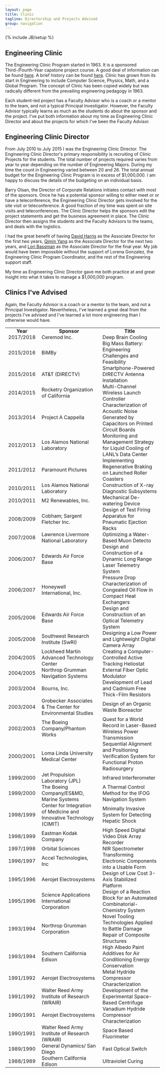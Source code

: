 ```yaml
---
layout: page
title: Clinic
tagline: Directorship and Projects Advised
group: navigation
---
```

{% include JB/setup %}

## Engineering Clinic
The Engineering Clinic Program started in 1963. It is a sponsored Third-/Fourth-Year capstone project course.
A good deal of information can be found [here](https://www.hmc.edu/clinic/).
A brief history can be found [here](https://www.hmc.edu/clinic/history-of-the-clinic-program/). Clinic 
has grown from its start in Engineering to include Computer Science, Physics, Math, and a
Global Program. The concept of Clinic has been copied widely but was radically different 
from the prevailing engineering pedagogy in 1963.

Each student-led project has a Faculty Advisor who is a coach or a mentor to the team,
and not a typical Principal Investigator. However, the Faculty Advisor typically learns
as much as the students do about the sponsor and the project. I've put both information about
my time as Engineering Clinic Director and about the projects for which I've been the Faculty Advisor.

## Engineering Clinic Director
From July 2010 to July 2015 I was the Engineering Clinic Director. The Engineering Clinic Director's
primary responsibility is recruiting of Clinic Projects for the students. The total number
of projects required varies from year to year depending on the number of Engineering Majors.
During my time the count in Engineering varied between 20 and 26. The total annual budget
for the Engineering Clinic Program is in excess of $1,000,000. I am happy to discuss the details
of the budgeting on an individual basis.

Barry Olsan, the Director of Corporate Relations initiates contact with most of the sponsors.
Once he has a potential sponsor willing to either meet or or have a teleconference, the
Engineering Clinic Director gets involved for the site visit or teleconference. A good
fraction of my time was spent on site visits and teleconferences. The Clinic Director 
helps the sponsors edit the project statements and get the business agreement in place.
The Clinic Director then assigns the students and the Faculty Advisors to the teams, and
deals with the logistics.

I had the great benefit of having [David Harris](http://pages.hmc.edu/harris/)
as the Associate Director for the first two
years, [Qimin Yang](https://www.hmc.edu/about-hmc/hmc-experts/yang-qimin/)
as the Associate Director for the next two years, and [Lori Bassman](http://pages.hmc.edu/bassman/) as
the Associate Director for the final year. My job would have been impossible without the support
of Lorena Gonzalez, the Engineering Clinic Program Coordinator, and the rest of the
Engineering support staff.

My time as Engineering Clinic Director gave me both practice at and great insight
into what it takes to manage a $1,000,000 program.

## Clinics I've Advised
Again, the Faculty Advisor  is a coach or a mentor to the team,
and not a  Principal Investigator. Nevertheless, I've learned a great deal from the projects I've
advised and I've learned a lot more engineering than I otherwise would have.

<style>
th, td {
    padding:  0px 10px;
}
</style>

<table>
	<tr>
		<th>Year</th> <th>Sponsor</th> <th>Title</th>
	</tr>
	<tr><td>2017/2018</td> <td>Ceremod Inc.</td> <td>Deep Brain Cooling</td></tr>
	<tr><td>2015/2016</td> <td>BiMBy</td> <td>Big Mass Battery: Engineering Challenges and Feasibility</td></tr>
	<tr><td>2015/2016</td> <td>AT&T (DIRECTV)</td> <td>Smartphone-Powered DIRECTV Antenna Installation</td></tr>
	<tr><td>2014/2015</td> <td>Rocketry Organization of California</td> <td>Multi-Channel Wireless Launch Controller</td></tr>
	<tr><td>2013/2014</td> <td>Project A Cappella</td> <td>Characterization of Acoustic Noise Generated by Capacitors on Printed Circuit Boards</td></tr>
	<tr>
		<td>2012/2013</td> <td>Los Alamos National Laboratory</td> <td>Monitoring and Management Strategy for Liquid Cooling of LANL’s Data Center</td>
	</tr>
	<tr>
		<td>2011/2012</td> <td>Paramount Pictures</td> <td>Implementing Regenerative Braking on Launched Roller Coasters</td>
	</tr>
	<tr>
		<td>2010/2011</td> <td>Los Alamos National Laboratory</td> <td>Construction of X-ray Diagnostic Subsystems</td>
	</tr>
	<tr>
		<td>2010/2011</td> <td>M2 Renewables, Inc.</td> <td>Mechanical De-watering Device</td>
	</tr>
	<tr>
		<td>2008/2009</td> <td>Cobham; Sargent Fletcher Inc.</td> <td>Design of Test Firing Apparatus for Pneumatic Ejection Racks</td>
	</tr>
	<tr>
		<td>2007/2008</td> <td>Lawrence Livermore National Laboratory</td> <td>Optimizing a Water-Based Muon Detecto</td>
	</tr>
	<tr>
		<td>2006/2007</td> <td>Edwards Air Force Base</td> <td>Design and Construction of a Dynamic Long Range Laser Telemetry System</td>
	</tr>
	<tr>
		<td>2006/2007</td> <td>Honeywell International, Inc.</td> <td>Pressure Drop Characterization of Congealed Oil Flow in Compact Heat Exchangers</td>
	</tr>
	<tr>
		<td>2005/2006</td> <td>Edwards Air Force Base</td> <td>Design and Construction of an Optical Telemetry System</td>
	</tr>
	<tr>
		<td>2005/2006</td> <td>Southwest Research Institute (SwRI)</td> <td>Designing a Low Power and Lightweight Digital Camera Array</td>
	</tr>
	<tr>
		<td>2004/2005</td> <td>Lockheed Martin Advanced Technology Center</td> <td>Creating a Computer-Controlled Active Tracking Heliostat</td>
	</tr>
	<tr>
		<td>2004/2005</td> <td>Northrop Grumman Navigation Systems</td> <td>External Fiber Optic Modulator</td>
	</tr>
	<tr>
		<td>2003/2004</td> <td>Bourns, Inc.</td> <td>Development of Lead and Cadmium Free Thick-Film Resistors</td>
	</tr>
	<tr>
		<td>2003/2004</td> <td>Grobecker Associates & The Center for Environmental Studies</td> <td>Design of an Organic Waste Bioreactor</td>
	</tr>
	<tr>
		<td>2002/2003</td> <td>The Boeing Company/Phantom Works</td> <td>Quest for a World Record in Laser-Based Wireless Power Transmission</td>
	</tr>
	<tr>
		<td>2000/2001</td> <td>Loma Linda University Medical Center</td> <td>Sequential Alignment and Positioning Verification System for Functional Proton Radiosurgery</td>
	</tr>
	<tr>
		<td>1999/2000</td> <td>Jet Propulsion Laboratory (JPL)</td> <td>Infrared Interferometer</td>
	</tr>
	<tr>
		<td>1999/2000</td> <td>The Boeing Company/ES&MD, Marine Systems</td> <td>A Thermal Control Method for the IFOG Navigation System</td>
	</tr>
	<tr>
		<td>1998/1999</td> <td>Center for Integration of Medicine and Innovative Technology (CIMIT)</td> <td>Minimally Invasive System for Detecting Hepatic Shock</td>
	</tr>
	<tr>
		<td>1998/1999</td> <td>Eastman Kodak Company</td> <td>High Speed Digital Video Disk Array Recorder</td>
	</tr>
	<tr>
		<td>1997/1998</td> <td>Orbital Sciences</td> <td>NIR Spectrometer</td>
	</tr>
	<tr>
		<td>1996/1997</td> <td>Accel Technologies, Inc</td> <td>Transforming Electronic Components into a Usable Form</td>
	</tr>
	<tr>
		<td>1995/1996</td> <td>Aerojet Electrosystems</td> <td>Design of Low Cost 3-Axis Stabilized Platform</td>
	</tr>
	<tr>
		<td>1995/1996</td> <td>Science Applications International Corporation</td> <td>Design of a Reaction Block for an Automated Combinatorial-Chemistry System</td>
	</tr>
	<tr>
		<td>1993/1994</td> <td>Northrop Grumman Corporation</td> <td>Novel Tooling Technologies Applied to Battle Damage Repair of Composite Structures</td>
	</tr>
	<tr>
		<td>1993/1994</td> <td>Southern California Edison</td> <td>High Albedo Paint Additives for Air Conditioning Energy Conservation</td>
	</tr>
	<tr>
		<td>1991/1992</td> <td>Aerojet Electrosystems</td> <td>Metal Hydride Compressor Characterization</td>
	</tr>
	<tr>
		<td>1991/1992</td> <td>Walter Reed Army Institute of Research (WRAIR)</td> <td>Development of the Experimental Space-Based Centrifuge</td>
	</tr>
	<tr>
		<td>1990/1991</td> <td>Aerojet Electrosystems</td> <td>Vanadium Hydride Compressor Characterization</td>
	</tr>
	<tr>
		<td>1990/1991</td> <td>Walter Reed Army Institute of Research (WRAIR)</td> <td>Space Based Fluorimeter</td>
	</tr>
	<tr>
		<td>1989/1990</td> <td>General Dynamics/ San Diego</td> <td>Fast Optical Switch</td>
	</tr>
	<tr>
		<td>1988/1989</td> <td>Southern California Edison</td> <td>Ultraviolet Curing</td>
	</tr>
</table>
